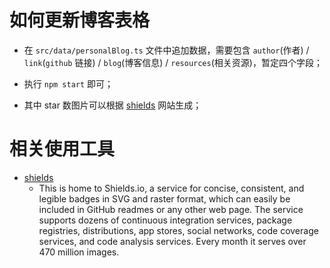 # 如何更新博客表格

- 在 `src/data/personalBlog.ts` 文件中追加数据，需要包含 `author`(作者) / `link`(`github` 链接) / `blog`(博客信息) / `resources`(相关资源)，暂定四个字段；

- 执行 `npm start` 即可；

- 其中 star 数图片可以根据 [shields](https://shields.io/category/social) 网站生成；

# 相关使用工具

- [shields](https://shields.io/)
  - This is home to Shields.io, a service for concise, consistent, and legible badges in SVG and raster format, which can easily be included in GitHub readmes or any other web page. The service supports dozens of continuous integration services, package registries, distributions, app stores, social networks, code coverage services, and code analysis services. Every month it serves over 470 million images.
